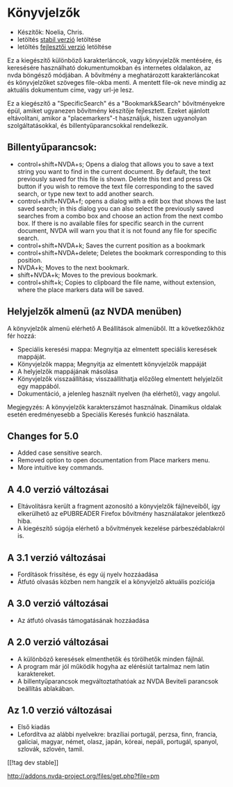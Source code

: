 # Könyvjelzők #

* Készítők: Noelia, Chris.
* letöltés [stabil verzió][1]  letöltése
* letöltés [fejlesztői verzió][2]  letöltése

Ez a kiegészítő különböző karakterláncok, vagy könyvjelzők mentésére, és
keresésére használható dokumentumokban és internetes oldalakon, az nvda
böngésző módjában. A bővítmény a meghatározott karakterláncokat és
könyvjelzőket szöveges file-okba menti. A mentett file-ok neve mindig az
aktuális dokumentum címe, vagy url-je lesz.

Ez a kiegészítő a "SpecificSearch" és a "Bookmark&Search" bővítményekre
épül, amiket ugyanezen bővítmény készítője fejlesztett. Ezeket ajánlott
eltávolítani, amikor a "placemarkers"-t használjuk, hiszen ugyanolyan
szolgáltatásokkal, és billentyűparancsokkal rendelkezik.

## Billentyűparancsok: ##

*	control+shift+NVDA+s; Opens a dialog that allows you to save a text string   you want to find in the current document. By default, the text previously saved for this file is shown. Delete this text and press Ok button if you wish to remove the text file corresponding to the saved search, or type new text to add another search.
*	control+shift+NVDA+f; opens a dialog with a edit box that shows the last saved search; in this dialog you can also select the previously saved searches from a combo box and choose an action from the next combo box. If there is no available files for specific search in the current document, NVDA will warn you that it is not found any file for specific search.
*	control+shift+NVDA+k; Saves the current position as a bookmark
*	control+shift+NVDA+delete; Deletes the bookmark corresponding to this position.
*	NVDA+k; Moves to the next bookmark.
*	shift+NVDA+k; Moves to the previous bookmark.
*	control+shift+k; Copies to clipboard the file name, without extension, where the place markers data will be saved.

## Helyjelzők almenü (az NVDA menüben) ##


A könyvjelzők almenü elérhető A Beállítások almenüből. Itt a következőkhöz
fér hozzá:

*	Speciális keresési mappa: Megnyitja az elmentett speciális keresések
  mappáját.
*	Könyvjelzők mappa; Megnyitja az elmentett könyvjelzők mappáját
*	A helyjelzők mappájának másolása
*	Könyvjelzők visszaállítása; visszaállíthatja előzőleg elmentett
  helyjelzőit egy mappából.
*	Dokumentáció, a jelenleg használt nyelven (ha elérhető), vagy angolul.

Megjegyzés: A könyvjelzők karakterszámot használnak. Dinamikus oldalak
esetén eredményesebb a Speciális Keresés funkció használata.


## Changes for 5.0 ##
* Added case sensitive search.
* Removed option to open documentation from Place markers menu.
* More intuitive key commands.

## A 4.0 verzió változásai ##
* Eltávolításra került a fragment azonosító a könyvjelzők fájlneveiből, így
  elkerülhető az ePUBREADER Firefox bővítmény használatakor jelentkező hiba.
* A kiegészítő súgója elérhető a bővítmények kezelése párbeszédablakról is.

## A 3.1 verzió változásai ##
* Fordítások frissítése, és egy új nyelv hozzáadása
* Átfutó olvasás közben nem hangzik el a könyvjelző aktuális pozíciója

## A 3.0 verzió változásai ##
* Az átfutó olvasás támogatásának hozzáadása

## A 2.0 verzió változásai ##
* A különböző keresések elmenthetők és törölhetők minden fájlnál.
* A program már jól működik hogyha az elérésiút tartalmaz nem latin
  karaktereket.
* A billentyűparancsok megváltoztathatóak az NVDA Beviteli parancsok
  beállítás ablakában.


## Az 1.0 verzió változásai ##
* Első kiadás
* Lefordítva az alábbi nyelvekre: brazíliai portugál, perzsa, finn, francia,
  galíciai, magyar, német, olasz, japán, kóreai, nepáli, portugál, spanyol,
  szlovák, szlovén, tamil.

[[!tag dev stable]]

[1]: http://addons.nvda-project.org/files/get.php?file=pm[1]:
http://addons.nvda-project.org/files/get.php?file=pm

[2]: http://addons.nvda-project.org/files/get.php?file=pm-dev
